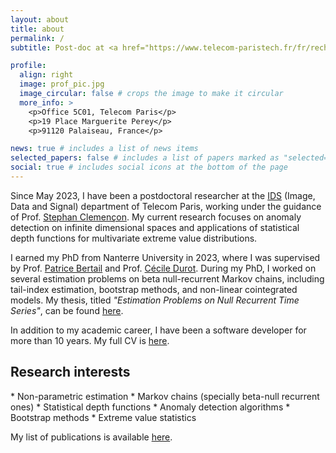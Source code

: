 ```yaml
---
layout: about
title: about
permalink: /
subtitle: Post-doc at <a href="https://www.telecom-paristech.fr/fr/recherche/laboratoires/laboratoire-traitement-et-communication-de-linformation-ltci">LTCI</a> Telecom Paris, Institut Polytechnique de Paris <br> <strong>Email:</strong> fernandez [at] telecom-paris [dot] fr

profile:
  align: right
  image: prof_pic.jpg
  image_circular: false # crops the image to make it circular
  more_info: >
    <p>Office 5C01, Telecom Paris</p>
    <p>19 Place Marguerite Perey</p>
    <p>91120 Palaiseau, France</p>

news: true # includes a list of news items
selected_papers: false # includes a list of papers marked as "selected={true}"
social: true # includes social icons at the bottom of the page
---
```



Since May 2023, I have been a postdoctoral researcher at the [IDS](https://www.telecom-paris.fr/fr/ecole/departements-enseignement-recherche/image-donnees-signal) (Image, Data and Signal) department of Telecom Paris, working under the guidance of Prof. [Stephan Clemençon](https://perso.telecom-paristech.fr/clemenco/). My current research focuses on anomaly detection on infinite dimensional spaces and applications of statistical depth functions for multivariate extreme value distributions.

I earned my PhD from Nanterre University in 2023, where I was supervised by Prof. [Patrice Bertail](https://bertail.perso.math.cnrs.fr/) and Prof. [Cécile Durot](https://www.parisnanterre.fr/cecile-durot). During my PhD, I worked on several estimation problems on beta null-recurrent Markov chains, including tail-index estimation, bootstrap methods, and non-linear cointegrated models. My thesis, titled *"Estimation Problems on Null Recurrent Time Series"*, can be found [here](https://theses.hal.science/tel-04267982/document).

In addition to my academic career, I have been a software developer for more than 10 years. My full CV is [here](/assets/pdf/resumee_2024.pdf).

<h2> Research interests </h2>
* Non-parametric estimation
* Markov chains (specially beta-null recurrent ones)
* Statistical depth functions
* Anomaly detection algorithms
* Bootstrap methods
* Extreme value statistics


My list of publications is available [here](/publications).

